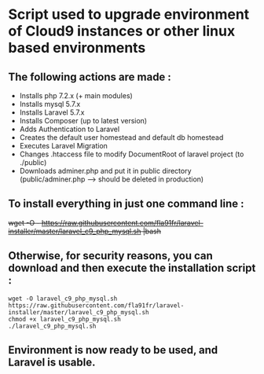 # Script used to upgrade environment of Cloud9 instances or other linux based environments
## The following actions are made :
- Installs php 7.2.x (+ main modules)
- Installs mysql 5.7.x
- Installs Laravel 5.7.x
- Installs Composer (up to latest version)
- Adds Authentication to Laravel
- Creates the default user homestead and default db homestead
- Executes Laravel Migration
- Changes .htaccess file to modify DocumentRoot of laravel project (to ./public)
- Downloads adminer.php and put it in public directory (public/adminer.php --> should be deleted in production)

## To install everything in just one command line : 
~~wget -O - https://raw.githubusercontent.com/fla91fr/laravel-installer/master/laravel_c9_php_mysql.sh |bash~~

## Otherwise, for security reasons, you can download and then execute the installation script :
```
wget -O laravel_c9_php_mysql.sh https://raw.githubusercontent.com/fla91fr/laravel-installer/master/laravel_c9_php_mysql.sh
chmod +x laravel_c9_php_mysql.sh
./laravel_c9_php_mysql.sh 
```

## Environment is now ready to be used, and Laravel is usable.
